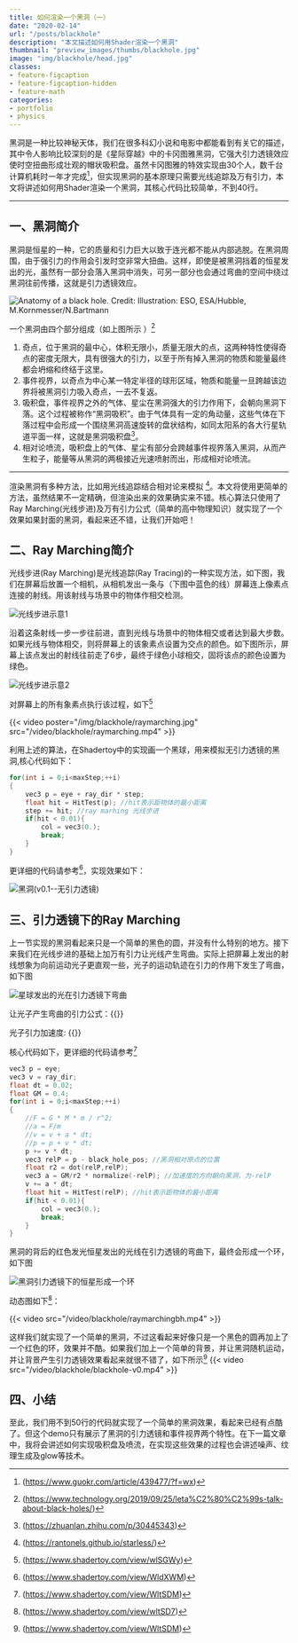 ```yaml
---
title: 如何渲染一个黑洞（一）
date: "2020-02-14"
url: "/posts/blackhole"
description: "本文描述如何用Shader渲染一个黑洞"
thumbnail: "preview_images/thumbs/blackhole.jpg"
image: "img/blackhole/head.jpg"
classes:
- feature-figcaption
- feature-figcaption-hidden
- feature-math
categories:
- portfolio
- physics
---
```

黑洞是一种比较神秘天体，我们在很多科幻小说和电影中都能看到有关它的描述，其中令人影响比较深刻的是《星际穿越》中的卡冈图雅黑洞，它强大引力透镜效应使时空扭曲形成壮观的帽状吸积盘。虽然卡冈图雅的特效实现由30个人，数千台计算机耗时一年才完成[^10]，但实现黑洞的基本原理只需要光线追踪及万有引力，本文将讲述如何用Shader渲染一个黑洞，其核心代码比较简单，不到40行。
<!--more-->
[^10]:(https://www.guokr.com/article/439477/?f=wx)

---

## 一、黑洞简介
  

黑洞是恒星的一种，它的质量和引力巨大以致于连光都不能从内部逃脱。在黑洞周围，由于强引力的作用会引发时空非常大扭曲。这样，即使是被黑洞挡着的恒星发出的光，虽然有一部分会落入黑洞中消失，可另一部分也会通过弯曲的空间中绕过黑洞往前传播，这就是引力透镜效应。

![Anatomy of a black hole. Credit: Illustration: ESO, ESA/Hubble, M.Kornmesser/N.Bartmann](/img/blackhole/intro.jpg)


一个黑洞由四个部分组成（如上图所示 ）[^1]
[^1]:(https://www.technology.org/2019/09/25/leta%C2%80%C2%99s-talk-about-black-holes/)
  

1. 奇点，位于黑洞的最中心，体积无限小，质量无限大的点，这两种特性使得奇点的密度无限大，具有很强大的引力，以至于所有掉入黑洞的物质和能量最终都会坍缩和终结于这里。
1. 事件视界，以奇点为中心某一特定半径的球形区域，物质和能量一旦跨越该边界将被黑洞引力吸入奇点，一去不复返。
1. 吸积盘，事件视界之外的气体、星尘在黑洞强大的引力作用下，会朝向黑洞下落。这个过程被称作“黑洞吸积”。由于气体具有一定的角动量，这些气体在下落过程中会形成一个围绕黑洞高速旋转的盘状结构，如同太阳系的各大行星轨道平面一样，这就是黑洞吸积盘[^2]。
1. 相对论喷流，吸积盘上的气体、星尘有部分会跨越事件视界落入黑洞，从而产生粒子，能量等从黑洞的两极接近光速喷射而出，形成相对论喷流。  
[^2]:(https://zhuanlan.zhihu.com/p/30445343)


---
  

渲染黑洞有多种方法，比如用光线追踪结合相对论来模拟 [^3]。本文将使用更简单的方法，虽然结果不一定精确，但渲染出来的效果确实来不错。核心算法只使用了Ray Marching(光线步进)及万有引力公式（简单的高中物理知识）就实现了一个效果如果封面的黑洞，看起来还不错，让我们开始吧！
[^3]:(https://rantonels.github.io/starless/)

## 二、Ray Marching简介

光线步进(Ray Marching)是光线追踪(Ray Tracing)的一种实现方法，如下图，我们在屏幕后放置一个相机，从相机发出一条与（下图中蓝色的线）屏幕连上像素点连接的射线。用该射线与场景中的物体作相交检测。

![光线步进示意1](/img/blackhole/raymarching.jpg)

沿着这条射线一步一步往前进，直到光线与场景中的物体相交或者达到最大步数。如果光线与物体相交，则将屏幕上的该象素点设置为交点的颜色。如下图所示，屏幕上该点发出的射线往前走了6步，最终于绿色小球相交，固将该点的颜色设置为绿色。

![光线步进示意2](/img/blackhole/raymarching1.jpg)


对屏幕上的所有象素点执行该过程，如下[^4]
[^4]:(https://www.shadertoy.com/view/wlSGWy)

{{< video poster="/img/blackhole/raymarching.jpg" src="/video/blackhole/raymarching.mp4" >}}


利用上述的算法，在Shadertoy中的实现画一个黑球，用来模拟无引力透镜的黑洞,核心代码如下：

```c
for(int i = 0;i<maxStep;++i)
{
    vec3 p = eye + ray_dir * step;
    float hit = HitTest(p); //hit表示距物体的最小距离
    step += hit; //ray marhing 光线步进
    if(hit < 0.01){
        col = vec3(0.);
        break;
    }       
}
```

更详细的代码请参考[^5]，实现效果如下：
[^5]:(https://www.shadertoy.com/view/WldXWM)

![黑洞(v0.1--无引力透镜)](/img/blackhole/blackv0.1.png)


## 三、引力透镜下的Ray Marching

上一节实现的黑洞看起来只是一个简单的黑色的圆，并没有什么特别的地方。接下来我们在光线步进的基础上加万有引力让光线产生弯曲。实际上把屏幕上发出的射线想象为向前运动光子更直观一些，光子的运动轨迹在引力的作用下发生了弯曲，如下图

![星球发出的光在引力透镜下弯曲](/img/blackhole/raymarching2.jpg)

让光子产生弯曲的引力公式：{{<math>}}F=G\cdot \frac{M\cdot m}{r^2}{{</math>}}


光子引力加速度: {{<math>}}a = \frac{F}{m}=G\cdot \frac{M}{r^2} {{</math>}}

核心代码如下，更详细的代码请参考[^6] 
[^6]:(https://www.shadertoy.com/view/WltSDM)

```c
vec3 p = eye;
vec3 v = ray_dir;
float dt = 0.02;
float GM = 0.4;   
for(int i = 0;i<maxStep;++i)
{
    //F = G * M * m / r^2;
    //a = F/m
    //v = v + a * dt;
    //p = p + v * dt;
    p += v * dt;
    vec3 relP = p - black_hole_pos; //黑洞相对原点的位置       
    float r2 = dot(relP,relP);
    vec3 a = GM/r2 * normalize(-relP); //加速度的方向朝向黑洞，为-relP
    v += a * dt;        
    float hit = HitTest(relP); //hit表示距物体的最小距离
    if(hit < 0.01){
        col = vec3(0.);
        break;
    }       
}
```
黑洞的背后的红色发光恒星发出的光线在引力透镜的弯曲下，最终会形成一个环，如下图

![黑洞引力透镜下的恒星形成一个环](/img/blackhole/blackv0.2.jpg)

动态图如下[^9]： 
[^9]:(https://www.shadertoy.com/view/wltSD7)

{{< video src="/video/blackhole/raymarchingbh.mp4" >}}

这样我们就实现了一个简单的黑洞，不过这看起来好像只是一个黑色的圆再加上了一个红色的环，效果并不酷。如果我们加上一个简单的背景，并让黑洞随机运动，并让背景产生引力透镜效果看起来就很不错了，如下所示[^8] 
{{< video src="/video/blackhole/blackhole-v0.mp4" >}}
[^8]:(https://www.shadertoy.com/view/WltSDM)

## 四、小结

至此，我们用不到50行的代码就实现了一个简单的黑洞效果，看起来已经有点酷了。但这个demo只有展示了黑洞的引力透镜和事件视界两个特性。在下一篇文章中，我将会讲述如何实现吸积盘及喷流，在实现这些效果的过程也会讲述噪声、纹理生成及glow等技术。



